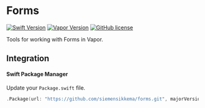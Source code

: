 # Forms

[![Swift Version](https://img.shields.io/badge/Swift-3.1-brightgreen.svg)](http://swift.org)
[![Vapor Version](https://img.shields.io/badge/Vapor-2-F6CBCA.svg)](http://vapor.codes)
[![GitHub license](https://img.shields.io/badge/license-MIT-blue.svg)](https://raw.githubusercontent.com/nodes-vapor/template/master/LICENSE)

Tools for working with Forms in Vapor.

## Integration

####  Swift Package Manager
Update your `Package.swift` file.
```swift
.Package(url: "https://github.com/siemensikkema/forms.git", majorVersion: 0)
```
